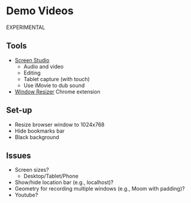# Demo Videos

EXPERIMENTAL

## Tools

- [Screen Studio](https://www.screen.studio)
  - Audio and video
  - Editing
  - Tablet capture (with touch)
  - Use iMovie to dub sound
- [Window Resizer](https://chromewebstore.google.com/detail/window-resizer/kkelicaakdanhinjdeammmilcgefonfh?hl=en-US&utm_source=ext_sidebar) Chrome extension


## Set-up

- Resize browser window to 1024x768
- Hide bookmarks bar
- Black background


## Issues

- Screen sizes?
  - Desktop/Tablet/Phone
- Show/hide location bar (e.g., localhost)?
- Geometry for recording multiple windows (e.g., Moom with padding)?
- Youtube?
